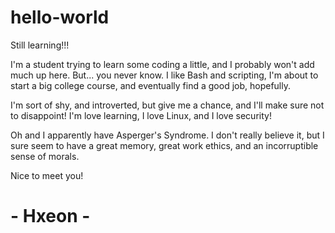# hello-world
Still learning!!!

I'm a student trying to learn some coding a little, and I probably won't add much up here. But... you never know. 
I like Bash and scripting, I'm about to start a big college course, and eventually find a good job, hopefully. 

I'm sort of shy, and introverted, but give me a chance, and I'll make sure not to disappoint!
I'm love learning, I love Linux, and I love security!

Oh and I apparently have Asperger's Syndrome. I don't really believe it, but I sure seem to have a great memory, great work ethics, and an incorruptible sense of morals.

Nice to meet you!
# - Hxeon - #
